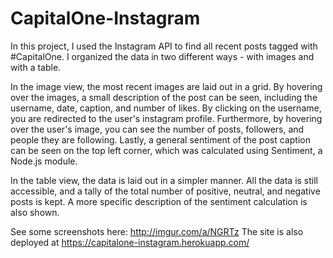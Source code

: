 # CapitalOne-Instagram

In this project, I used the Instagram API to find all recent posts tagged with #CapitalOne. I organized the data in two different ways - with images and with a table.

In the image view, the most recent images are laid out in a grid. By hovering over the images, a small description of the post can be seen, including the username, date, caption, and number of likes. By clicking on the username, you are redirected to the user's instagram profile. Furthermore, by hovering over the user's image, you can see the number of posts, followers, and people they are following. Lastly, a general sentiment of the post caption can be seen on the top left corner, which was calculated using Sentiment, a Node.js module. 

In the table view, the data is laid out in a simpler manner. All the data is still accessible, and a tally of the total number of positive, neutral, and negative posts is kept. A more specific description of the sentiment calculation is also shown. 

See some screenshots here: http://imgur.com/a/NGRTz
The site is also deployed at https://capitalone-instagram.herokuapp.com/